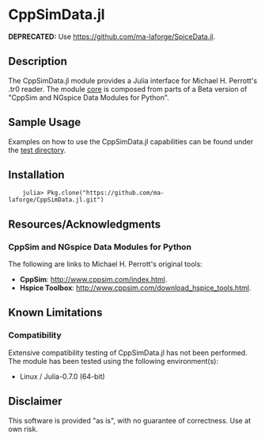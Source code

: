 # CppSimData.jl

**DEPRECATED:**  Use <https://github.com/ma-laforge/SpiceData.jl>.

## Description

The CppSimData.jl module provides a Julia interface for Michael H. Perrott's .tr0 reader. The module [core](core/) is composed from parts of a Beta version of "CppSim and NGspice Data Modules for Python".

## Sample Usage

Examples on how to use the CppSimData.jl capabilities can be found under the [test directory](test/).

<a name="Installation"></a>
## Installation

		julia> Pkg.clone("https://github.com/ma-laforge/CppSimData.jl.git")

## Resources/Acknowledgments

### CppSim and NGspice Data Modules for Python

The following are links to Michael H. Perrott's original tools:

 - **CppSim**: <http://www.cppsim.com/index.html>.
 - **Hspice Toolbox**: <http://www.cppsim.com/download_hspice_tools.html>.

## Known Limitations

### Compatibility

Extensive compatibility testing of CppSimData.jl has not been performed.  The module has been tested using the following environment(s):

 - Linux / Julia-0.7.0 (64-bit)

## Disclaimer

This software is provided "as is", with no guarantee of correctness.  Use at own risk.
